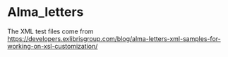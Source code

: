 # Alma_letters

The XML test files come from https://developers.exlibrisgroup.com/blog/alma-letters-xml-samples-for-working-on-xsl-customization/